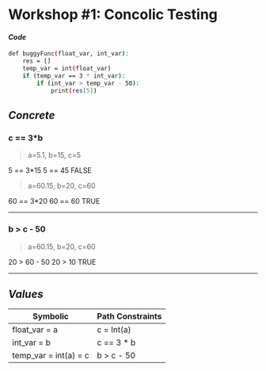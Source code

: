 # Workshop #1: Concolic Testing

#### _Code_
```sh
def buggyFunc(float_var, int_var):
    res = []
    temp_var = int(float_var)
    if (temp_var == 3 * int_var):
        if (int_var > temp_var - 50):
            print(res[5])
```
## _Concrete_
### c == 3*b
>a=5.1, b=15, c=5

5 == 3*15
5 == 45 
FALSE

> a=60.15, b=20, c=60

60 == 3*20
60 == 60
TRUE
___

### b > c - 50 
>a=60.15, b=20, c=60

20 > 60 - 50
20 > 10
TRUE
___


## _Values_
| Symbolic              | Path Constraints |
|-----------------------|------------------|
| float_var = a         | c = Int(a)       |   
| int_var = b           | c == 3 * b       |
| temp_var = int(a) = c | b > c - 50       |